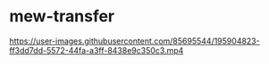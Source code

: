 # mew-transfer

https://user-images.githubusercontent.com/85695544/195904823-ff3dd7dd-5572-44fa-a3ff-8438e9c350c3.mp4

